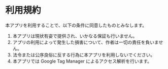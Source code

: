 # 利用規約

本アプリを利用することで、以下の条件に同意したものとみなします。

1. 本アプリは現状有姿で提供され、いかなる保証も行いません。
2. アプリの利用によって発生した損害について、作者は一切の責任を負いません。
3. 法令または公序良俗に反する行為に本アプリを利用しないでください。
4. 本アプリでは Google Tag Manager によるアクセス解析を行います。
